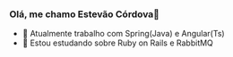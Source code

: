 ### Olá, me chamo Estevão Córdova👋


- 🔭 Atualmente trabalho com Spring(Java) e Angular(Ts)
- 🌱 Estou estudando sobre Ruby on Rails e RabbitMQ
